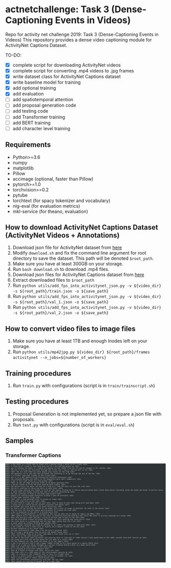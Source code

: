 # actnetchallenge: Task 3 (Dense-Captioning Events in Videos)
Repo for activity net challenge 2019: Task 3 (Dense-Captioning Events in Videos)
This repository provides a dense video captioning module for ActivityNet Captions Dataset.

TO-DO:
- [x] complete script for downloading ActivityNet videos
- [x] complete script for converting .mp4 videos to .jpg frames
- [x] write dataset class for ActivityNet Captions dataset
- [x] write baseline model for training
- [x] add optional training
- [x] add evaluation
- [ ] add spatiotemporal attention
- [ ] add proposal generation code
- [ ] add testing code
- [ ] add Transformer training
- [ ] add BERT training
- [ ] add character level training

## Requirements
* Python>=3.6
* numpy
* matplotlib
* Pillow
* accimage (optional, faster than Pillow)
* pytorch>=1.0
* torchvision>=0.2
* pytube
* torchtext (for spacy tokenizer and vocabulary)
* nlg-eval (for evaluation metrics)
* mkl-service (for theano, evaluation)

## How to download ActivityNet Captions Dataset (ActivityNet Videos + Annotations)
1. Download json file for ActivityNet dataset from [here](http://ec2-52-11-11-89.us-west-2.compute.amazonaws.com/files/activity_net.v1-3.min.json)
1. Modify `download.sh` and fix the command line argument for root directory to save the dataset. This path will be denoted `$root_path`.
1. Make sure you have at least 300GB on your storage.
1. Run `bash download.sh` to download .mp4 files.
1. Download json files for ActivityNet Captions dataset from [here](https://cs.stanford.edu/people/ranjaykrishna/densevid/captions.zip)
1. Extract downloaded files to `$root_path`
1. Run `python utils/add_fps_into_activitynet_json.py -v ${video_dir} -s ${root_path}/train.json -o ${save_path}`
1. Run `python utils/add_fps_into_activitynet_json.py -v ${video_dir} -s ${root_path}/val_1.json -o ${save_path}`
1. Run `python utils/add_fps_into_activitynet_json.py -v ${video_dir} -s ${root_path}/val_2.json -o ${save_path}`

## How to convert video files to image files
1. Make sure you have at least 1TB and enough Inodes left on your storage.
1. Run `python utils/mp42jpg.py ${video_dir} ${root_path}/frames activitynet --n_jobs=${number_of_workers}`

## Training procedures
1. Run `train.py` with configurations (script is in `train/trainscript.sh`)

## Testing procedures
1. Proposal Generation is not implemented yet, so prepare a json file with proposals.
1. Run `test.py` with configurations (script is in `eval/eval.sh`)

## Samples

### Transformer Captions
![Transformer Captions](assets/transformer_sample.png)
